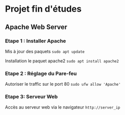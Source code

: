 # Projet fin d'études

## Apache Web Server 

### Etape 1 : Installer Apache

Mis à jour des paquets
```sudo apt update```

Installation le paquet apache2
```sudo apt install apache2```

### Etape 2 : Réglage du Pare-feu

Autoriser le traffic sur le port 80
```sudo ufw allow 'Apache'```

### Etape 3: Serveur Web

Accès au serveur web via le navigateur
```http://server_ip```